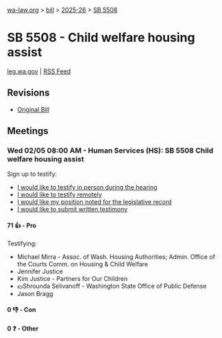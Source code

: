 [wa-law.org](/) > [bill](/bill/) > [2025-26](/bill/2025-26/) > [SB 5508](/bill/2025-26/sb/5508/)

# SB 5508 - Child welfare housing assist
[leg.wa.gov](https://app.leg.wa.gov/billsummary?BillNumber=5508&Year=2025&Initiative=false) | [RSS Feed](./rss.xml)

## Revisions
* [Original Bill](1/)

## Meetings
### Wed 02/05 08:00 AM - Human Services (HS): SB 5508 Child welfare housing assist
Sign up to testify:
* [I would like to testify in person during the hearing](https://app.leg.wa.gov/csi/Testifier/Add?chamber=House&mId=32695&aId=162803&caId=25273&tId=1)
* [I would like to testify remotely](https://app.leg.wa.gov/csi/Testifier/Add?chamber=House&mId=32695&aId=162803&caId=25273&tId=2)
* [I would like my position noted for the legislative record](https://app.leg.wa.gov/csi/Testifier/Add?chamber=House&mId=32695&aId=162803&caId=25273&tId=3)
* [I would like to submit written testimony](https://app.leg.wa.gov/csi/Testifier/Add?chamber=House&mId=32695&aId=162803&caId=25273&tId=4)

#### 71 👍 - Pro
Testifying:
* Michael Mirra - Assoc. of Wash. Housing Authorities; Admin. Office of the Courts Comm. on Housing & Child Welfare
* Jennifer Justice
* Kim Justice - Partners for Our Children
* 💵Shrounda Selivanoff - Washington State Office of Public Defense
* Jason Bragg

#### 0 👎 - Con

#### 0 ❓ - Other
